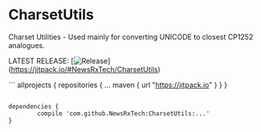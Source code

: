 # CharsetUtils
Charset Utilities - Used mainly for converting UNICODE to closest CP1252 analogues.

LATEST RELEASE: [![Release](https://jitpack.io/v/NewsRxTech/CharsetUtils.svg)] (https://jitpack.io/#NewsRxTech/CharsetUtils)

 ```
allprojects {
		repositories {
			...
			maven { url "https://jitpack.io" }
		}
	}
```

```


	dependencies {
	        compile 'com.github.NewsRxTech:CharsetUtils:...'
	}

```
